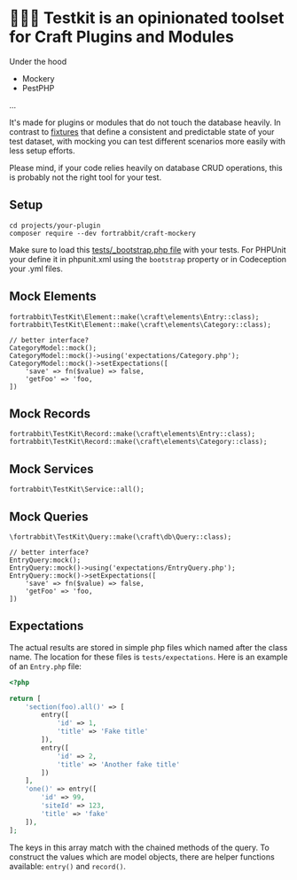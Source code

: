# 🦠🧑‍🔬 Testkit is an opinionated toolset for Craft Plugins and Modules 

Under the hood 

* Mockery
* PestPHP

...

It's made for plugins or modules that do not touch the database heavily. In contrast to [fixtures](https://craftcms.com/docs/3.x/testing/testing-craft/fixtures.html) that define a consistent and predictable state of your test dataset, with mocking you can test different scenarios more easily with less setup efforts.

Please mind, if your code relies heavily on database CRUD operations, this is probably not the right tool for your test.

## Setup 

```
cd projects/your-plugin
composer require --dev fortrabbit/craft-mockery
```

Make sure to load this [tests/_bootstrap.php file](_bootstrap.example.php) with your tests. For PHPUnit your define it in phpunit.xml using the `bootstrap` property or in Codeception your .yml files.

## Mock Elements

```
fortrabbit\TestKit\Element::make(\craft\elements\Entry::class);
fortrabbit\TestKit\Element::make(\craft\elements\Category::class);

// better interface?
CategoryModel::mock();
CategoryModel::mock()->using('expectations/Category.php');
CategoryModel::mock()->setExpectations([
    'save' => fn($value) => false,
    'getFoo' => 'foo,  
])

```

## Mock Records

```
fortrabbit\TestKit\Record::make(\craft\elements\Entry::class);
fortrabbit\TestKit\Record::make(\craft\elements\Category::class);
```

## Mock Services  

```
fortrabbit\TestKit\Service::all();
```


## Mock Queries  

```
\fortrabbit\TestKit\Query::make(\craft\db\Query::class);

// better interface?
EntryQuery:mock();
EntryQuery::mock()->using('expectations/EntryQuery.php');
EntryQuery::mock()->setExpectations([
    'save' => fn($value) => false,
    'getFoo' => 'foo,  
])

```

## Expectations

The actual results are stored in simple php files which named after the class name.
The location for these files is `tests/expectations`. Here is an example of an `Entry.php` file:

```php
<?php

return [
    'section(foo).all()' => [
        entry([
            'id' => 1,
            'title' => 'Fake title'
        ]),
        entry([
            'id' => 2,
            'title' => 'Another fake title'
        ])
    ],
    'one()' => entry([
        'id' => 99,
        'siteId' => 123,
        'title' => 'fake'
    ]),
];
```

The keys in this array match with the chained methods of the query. To construct the values which are model objects, there are helper functions available:
`entry()` and `record()`.
